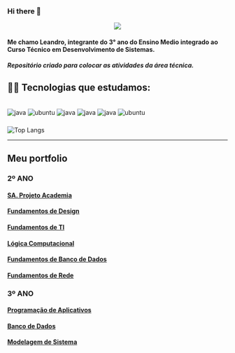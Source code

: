 ### Hi there 👋

<div align="center">
  <img src="https://user-images.githubusercontent.com/102531267/224816958-376cb141-9f93-4616-8bd7-2e62656cf608.png" />
</div>

#### Me chamo Leandro, integrante do 3° ano do Ensino Medio integrado ao Curso Técnico em Desenvolvimento de Sistemas.
##### Repositório criado para colocar as atividades da área técnica.

## 🐱‍💻 Tecnologias que estudamos:
<div style="display : inline_block"><br/>
  <img align="center" alt="java" src="https://img.shields.io/badge/Shell_Script-121011?style=for-the-badge&logo=gnu-bash&logoColor=white" />
  <img align="center" alt="ubuntu" src="https://img.shields.io/badge/SQLite-07405E?style=for-the-badge&logo=sqlite&logoColor=white" />
  <img align="center" alt="java" src="https://img.shields.io/badge/apache%20netbeans-1B6AC6?style=for-the-badge&logo=apache%20netbeans%20IDE&logoColor=white" />
  <img align="center" alt="java" src="https://img.shields.io/badge/Android_Studio-3DDC84?style=for-the-badge&logo=android-studio&logoColor=white" />
  <img align="center" alt="java" src="https://img.shields.io/badge/Java-ED8B00?style=for-the-badge&logo=openjdk&logoColor=white" />
  <img align="center" alt="ubuntu" src="https://img.shields.io/badge/Ubuntu-E95420?style=for-the-badge&logo=ubuntu&logoColor=white" />
  
</div>

###

![Top Langs](https://github-readme-stats.vercel.app/api/top-langs/?username=y-leandro&layout=compact&theme=tokyonight)

-----------------------------------------------------------------------------------------------------------

## Meu portfolio 

### 2º ANO 

#### [SA. Projeto Academia](https://github.com/y-leandro/portfolio2/tree/main/SA%20-%20Contextualiza%C3%A7%C3%A3o)

#### [Fundamentos de Design](https://github.com/y-leandro/portfolio2/tree/main/Fundamentos%20de%20Design)

#### [Fundamentos de TI](https://github.com/y-leandro/portfolio2/tree/main/Fundamentos%20de%20TI)

#### [Lógica Computacional](https://github.com/y-leandro/portfolio2/tree/main/L%C3%B3gica%20Computacional)

#### [Fundamentos de Banco de Dados](https://github.com/y-leandro/portfolio2/tree/main/Banco%20de%20Dados)

#### [Fundamentos de Rede](https://github.com/y-leandro/portfolio2/tree/main/Fundamentos%20de%20Rede)

### 3º ANO

#### [Programação de Aplicativos](https://github.com/y-leandro/portfolio2/tree/main/Programa%C3%A7%C3%A3o%20de%20Aplicativos)

#### [Banco de Dados](https://github.com/y-leandro/portfolio2/tree/main/banco%20de%20dados)

#### [Modelagem de Sistema](https://github.com/y-leandro/portfolio2/tree/main/Modelagem%20de%20Sistema)





